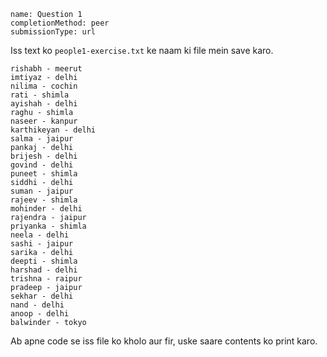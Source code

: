 ```ngMeta
name: Question 1
completionMethod: peer
submissionType: url

```

Iss text ko `people1-exercise.txt` ke naam ki file mein save karo.

```
rishabh - meerut
imtiyaz - delhi
nilima - cochin
rati - shimla
ayishah - delhi
raghu - shimla
naseer - kanpur
karthikeyan - delhi
salma - jaipur
pankaj - delhi
brijesh - delhi
govind - delhi
puneet - shimla
siddhi - delhi
suman - jaipur
rajeev - shimla
mohinder - delhi
rajendra - jaipur
priyanka - shimla
neela - delhi
sashi - jaipur
sarika - delhi
deepti - shimla
harshad - delhi
trishna - raipur
pradeep - jaipur
sekhar - delhi
nand - delhi
anoop - delhi
balwinder - tokyo
```

Ab apne code se iss file ko kholo aur fir, uske saare contents ko print karo.
